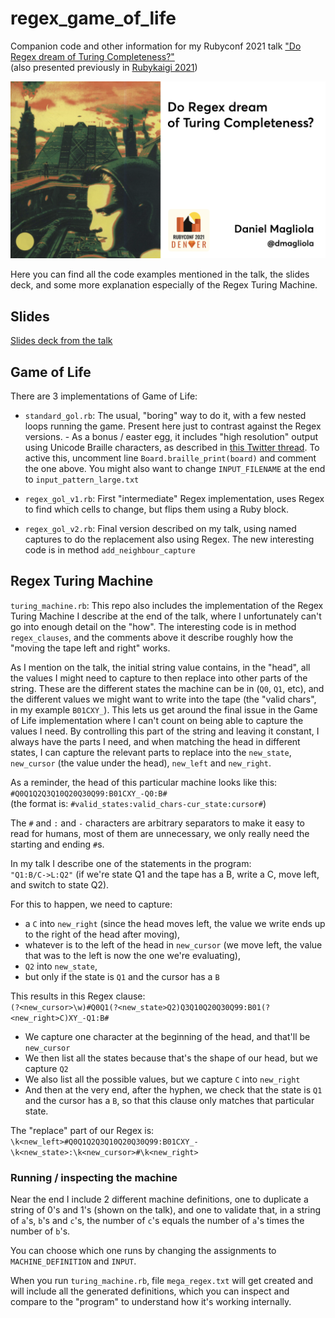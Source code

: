 # regex_game_of_life

Companion code and other information for my Rubyconf 2021 talk 
["Do Regex dream of Turing Completeness?"](https://rubyconf.org/program/sessions#session-1239)  
(also presented previously in 
[Rubykaigi 2021](https://rubykaigi.org/2021-takeout/presentations/dmagliola.html))

[![alt text](talk_thumbnail.png)](https://www.youtube.com/watch?v=hkDZCFBlD5Q)

Here you can find all the code examples mentioned in the talk, the slides deck, and some more explanation
especially of the Regex Turing Machine.

## Slides

[Slides deck from the talk](Slides.pdf)  

## Game of Life

There are 3 implementations of Game of Life:

- `standard_gol.rb`: The usual, "boring" way to do it, with a few nested loops running the game.
      Present here just to contrast against the Regex versions.
      - As a bonus / easter egg, it includes "high resolution" output using Unicode Braille
        characters, as described in [this Twitter thread](https://twitter.com/dmagliola/status/1429124567109357577).
        To active this, uncomment line `Board.braille_print(board)` and comment the one above.
        You might also want to change `INPUT_FILENAME` at the end to `input_pattern_large.txt`
        
        
- `regex_gol_v1.rb`: First "intermediate" Regex implementation, uses Regex to find which
    cells to change, but flips them using a Ruby block.
    
- `regex_gol_v2.rb`: Final version described on my talk, using named captures to do the
    replacement also using Regex. The new interesting code is in method `add_neighbour_capture` 
    
    
## Regex Turing Machine

`turing_machine.rb`: This repo also includes the implementation of the Regex Turing Machine 
I describe at the end of the talk, where I unfortunately can't go into enough detail on the "how". 
The interesting code is in method `regex_clauses`, and the comments above it describe 
roughly how the "moving the tape left and right" works.

As I mention on the talk, the initial string value contains, in the "head", all the values
I might need to capture to then replace into other parts of the string. These are the different
states the machine can be in (`Q0`, `Q1`, etc), and the different values we might want to
write into the tape (the "valid chars", in my example `B01CXY_`). This lets us get
around the final issue in the Game of Life implementation where I can't count on being able to
capture the values I need. By controlling this part of the string and leaving it constant,
I always have the parts I need, and when matching the head in different states, I can capture
the relevant parts to replace into the `new_state`, `new_cursor` (the value under the head),
`new_left` and `new_right`.

As a reminder, the head of this particular machine looks like this: `#Q0Q1Q2Q3Q10Q20Q30Q99:B01CXY_-Q0:B#`  
(the format is: `#valid_states:valid_chars-cur_state:cursor#`)

The `#` and `:` and `-` characters are arbitrary separators to make it easy to read for humans,
most of them are unnecessary, we only really need the starting and ending `#`s.

In my talk I describe one of the statements in the program:  
`"Q1:B/C->L:Q2"` (if we're state Q1 and the tape has a B, write a C, move left, and switch to state Q2).

For this to happen, we need to capture:
- a `C` into `new_right` (since the head moves left, the value we write ends up to the right of the head after moving), 
- whatever is to the left of the head in `new_cursor` (we move left, the value that was to the left is now the one we're evaluating),
- `Q2` into `new_state`,
- but only if the state is `Q1` and the cursor has a `B`

This results in this Regex clause:  
`(?<new_cursor>\w)#Q0Q1(?<new_state>Q2)Q3Q10Q20Q30Q99:B01(?<new_right>C)XY_-Q1:B#`

- We capture one character at the beginning of the head, and that'll be `new_cursor`
- We then list all the states because that's the shape of our head, but we capture `Q2`
- We also list all the possible values, but we capture `C` into `new_right`
- And then at the very end, after the hyphen, we check that the state is `Q1` and the cursor has a `B`, so that this clause only matches that particular state.

The "replace" part of our Regex is:  
`\k<new_left>#Q0Q1Q2Q3Q10Q20Q30Q99:B01CXY_-\k<new_state>:\k<new_cursor>#\k<new_right>`


### Running / inspecting the machine

Near the end I include 2 different machine definitions, one to duplicate a string of 0's and 1's
(shown on the talk), and one to validate that, in a string of `a`'s, `b`'s and `c`'s, the
number of `c`'s equals the number of `a`'s times the number of `b`'s.

You can choose which one runs by changing the assignments to `MACHINE_DEFINITION` and `INPUT`.

When you run `turing_machine.rb`, file `mega_regex.txt` will get created and will include all the generated 
definitions, which you can inspect and compare to the "program" to understand how it's working internally.
